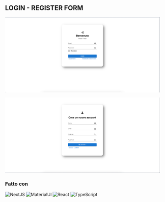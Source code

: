 ## LOGIN - REGISTER FORM

![Schermata di login](./src/app/_assets/login-page.png)

![Schermata di register](./src/app/_assets/register-page.png)

### Fatto con
![NextJS](https://skillicons.dev/icons?i=nextjs) ![MaterialUI](https://skillicons.dev/icons?i=materialui) ![React](https://skillicons.dev/icons?i=react) ![TypeScript](https://skillicons.dev/icons?i=ts)
